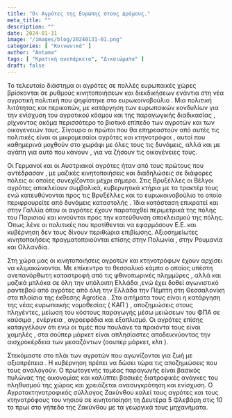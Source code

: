 ```yaml
---
title: "Οι Αγρότες της Ευρώπης στους Δρόμους."
meta_title: ""
description: ""
date: 2024-01-31
image: "/images/blog/20240131-01.png"
categories: [ "Κοινωνικά" ]
author: "Antama"
tags: [ "Κρατική ανεπάρκεια", "Δικαιώματα" ]
draft: false
---
```


Το τελευταίο διάστημα οι αγρότες σε πολλές ευρωπαικές χώρες βρίσκονται σε ρυθμούς κινητοποιήσεων και διεκδικήσεων
ενάντια στη νέα αγροτική πολιτική που ψηφίστηκε στο ευρωκοινοβούλιο . Μια πολιτική λιτότητας και περικοπών, με κατάργηση
των ευρωπαικών κονδυλίων για την ενίσχυση του αγροτικού κόσμου και της παραγωγικής διαδικασίας , ρίχνοντας ακόμα
περισσότερο το βιοτικό επίπεδο των αγροτών και των οικογενειών τους. Σίγουρα οι πρώτοι που θα επηρεαστούν από αυτές τις
πολιτικές είναι οι μικρομεσαίοι αγρότες και κτηνοτρόφοι , αυτοί που καθημερινά μοχθούν στο χωράφι με όλες τους τις
δυνάμεις, αλλά και με αγάπη για αυτό που κάνουν , για να ζήσουν τις οικογένειες τους.

Οι Γερμανοί και οι Αυστριακοί αγρότες ήταν από τους πρώτους που αντέδρασαν , με μαζικές κινητοποιήσεις και διαδηλώσεις
σε διάφορες πόλεις οι οποίες συνεχίζονται μέχρι σήμερα. Στις Βρυξέλλες οι Βέλγοι αγρότες αποκλείουν συμβολικά,
κυβερνητικά κτήρια με τα τρακτέρ τους ενώ κατευθύνονται προς τις Βρυξέλλες και το ευρωκοινοβούλιο το οποίο περιφρουρείτε
από δυνάμεις καταστολής . Ίδια κατάσταση επικρατεί και στην Γαλλία όπου οι αγρότες έχουν παραταχθεί περιμετρικά της
πόλης του Παρισιού και κινούνται προς την κατεύθυνση αποκλεισμού της πόλης. Όπως λένε οι πολιτικές που προτίθενται να
εφαρμόσουν Ε.Ε. και κυβέρνηση δεν τους δίνουν περιθώρια επιβίωσης. Αξιοσημείωτες κινητοποιήσεις πραγματοποιούνται επίσης
στην Πολωνία , στην Ρουμανία και Ολλανδία.

Στη χώρα μας οι κινητοποιήσεις αγροτών και κτηνοτρόφων έχουν αρχίσει να κλιμακώνονται. Με επίκεντρο το θεσσαλικό κάμπο ο
οποίος υπέστη ανεπανόρθωτη καταστροφή από τις φθινοπωρινές πλημμύρες , αλλά και μαζικά μπλόκα σε όλη την υπόλοιπη Ελλάδα
,ενώ έχει δοθεί αγωνιστικό ραντεβού από αγρότες από όλη την Ελλάδα την Πέμπτη στη Θεσσαλονίκη στα πλαίσια της έκθεσης
Agrotica . Στα αιτήματα τους είναι η κατάργηση της νέας ευρωπαικής νομοθεσίας ( ΚΑΠ ) , αποζημιώσεις στους πληγέντες,
μείωση του κόστους παραγωγής μέσω μειώσεων του ΦΠΑ σε καύσιμα , ενέργεια , αγροεφόδια και εξοπλισμό. Οι αγρότες επίσης
καταγγέλουν ότι ενώ οι τιμές που πουλάνε τα προιόντα τους είναι χαμηλές , στα σούπερ μάρκετ είναι απλησίαστες
αποδεικνύοντας την αισχροκέρδεια των μεσαζόντων (σουπερ μάρκετ, κλπ ).

Στεκόμαστε στο πλάι των αγροτών που αγωνίζονται για ζωή με αξιοπρέπεια . Η κυβέρνηση πρέπει να δώσει τώρα τις
αποζημιώσεις που τους αναλογούν. Ο πρωτογενής τομέας παραγωγής είναι βασικός πυλώνας της οικονομίας και καλύπτει βασικές
διατροφικές ανάγκες του πληθυσμού της χώρας και χρειάζεται ανασυγκρότηση και ενίσχυση.
Ο Αγροτοκτηνοτροφικός σύλλογος Ζακύνθου καλεί τους αγρότες και τους κτηνοτρόφους του νησιού σε κινητοποίηση τη Δευτέρα 5
Φλεβάρη στις 10 το πρωί στο γήπεδο της Ζακύνθου με τα γεωργικά τους μηχανήματα.
